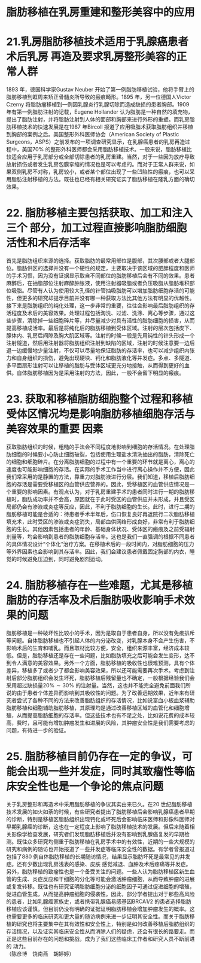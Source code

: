 # 脂肪移植在乳房重建和整形美容中的应用  
# 21.乳房脂肪移植技术适用于乳腺癌患者术后乳房 再造及要求乳房整形美容的正常人群  
1893 年，德国科学家Gustav Neuber 开始了第一例脂肪移植试验，他将手臂上的脂肪移植到眶周来矫正骨髓炎所导致的瘢痕畸形。1895 年，另一位德国人Victor Czerny 将脂肪瘤移植到一例因乳腺炎行乳腺切除而造成缺损的患者胸部。1909 年有第一例脂肪注射的记载，Eugene Hollander 认为脂肪是一种自然的填充物，提出了脂肪注射，并将脂肪注射到人体的面部和胸部来进行外形的重塑。而乳房脂肪移植技术的快速发展是在1987 年Bircoll 报道了应用吸脂术获取脂肪组织并移植到胸部的案例之后。美国整形外科医师协会（American Society of Plastic Surgeons，ASPS）之前发布的一项调查研究显示，在乳腺癌患者的乳房再造过程中，美国$70\%$ 的整形外科医师都会采用脂肪移植技术。一般来说，脂肪移植比较适合应用于乳房部分或全部切除患者的乳房重建。当然，对于一些因为放疗导致放射损伤或者发生乳房包膜挛缩的情况也是可以考虑的。而对于正常人群来说，如果双侧乳房不对称，乳房较小，或者某个部位出现了一些凹陷性的瘢痕，也可以采用脂肪注射移植的方法。既往也已经有相关研究证实了脂肪移植在隆乳方面的确切效果。  
# 22. 脂肪移植主要包括获取、加工和注入三个 部分，加工过程直接影响脂肪细胞活性和术后存活率  
首先是脂肪组织来源的选择。获取脂肪的最常用部位是腹部，其次腰部或者大腿部位。脂肪供区的选择并没有一个硬性的规定，主要取决于该区域的肥胖程度和医师的手术习惯，因为没有证据显示取自不同部位的脂肪移植后会有不同的效果。患者麻醉后，在抽脂部位注射麻醉肿胀液，使用注射器吸脂或者负压吸脂从脂肪堆积部位吸脂。尽管有人认为使用较大孔径的针管抽吸脂肪可以增加脂肪细胞存活的可能性，但更多的研究却提示目前并没有哪一种获取方法比其他方法有明显的优越性。接下来是脂肪组织的纯化处理，这一步非常的重要，往往会影响最后脂肪组织的存活程度及术后的美容效果。处理过程包括淘洗、过滤、洗涤、离心等步骤，通过这些步骤，清除掉一些细胞碎片等，并尽量减少对具有活性的脂肪细胞的损害，从而提高移植成活率。最后是将纯化后的脂肪移植到受体区域。注射的层次包括皮下、腺体内、乳房后间隙及胸大肌区域等。注射的时候一般是先用钝性的针头形成一个注射隧道，然后用注射器将脂肪组织注射到缺陷的区域，注射的时候注意要一边后退一边缓慢地少量注射，不仅可以尽量地保证脂肪的存活率，也可以减少组织内张力和自身组织的损伤，避免出现硬块、钙化和脂肪液化等并发症。多点、多隧道、多平面扇形注射可以让移植的脂肪与受体区域更充分地接触，从而得到更好的血供。自体脂肪移植因为是采用注射的方法，因此，一般不会留下明显的瘢痕。  
# 23. 获取和移植脂肪细胞整个过程和移植受体区情况均是影响脂肪移植细胞存活与美容效果的重要 因素  
获取脂肪组织的时候，粗糙的手法会不同程度地影响到细胞的存活情况。在处理脂肪细胞的时候要小心防止细胞破裂，包括使用生理盐水清洗抽出的脂肪，清除死亡的细胞和细胞碎片。在分离脂肪细胞的过程中有一个重要的环节就是离心，离心的速度也可能影响细胞的存活。在实际的手术工作当中进行离心操作并不方便，因此我们常采用的是静置的方法，靠重力对脂肪液进行分层。我们知道，移植后脂肪细胞的存活是需要受移植区的血管供应营养的。因此，受移植区的血管供应情况是一个重要的影响因素。有观点认为，对于乳房重建手术的患者同时进行一期的脂肪移植时，脂肪成功率并不会高，原因就在于此时受区的血管供应并未形成，并且受区局部仍会有渗液或炎症等反应，因此，不利于脂肪细胞的生长。此时，进行二期的脂肪移植可能是合适的：待患者手术半年后，伤口恢复良好再返院行二次脂肪移植填充术，此时受区的渗液或炎症消失，局部血供网络形成良好，非常有利于脂肪细胞的生长。其他因素包括患者的年龄、基础身体状况、受体区的瘢痕及之前受辐射剂量等，均会影响到患者的脂肪细胞存活率。这也是我们一直强调的根据不同患者的具体情况设计“个体化”治疗方案。在移植术后的一段时间内，对脂肪细胞的压力等外界因素也会影响到其存活率。因此，我们会建议患者佩戴固定胸部的内衣，睡觉的时候避免压迫到，同时避免剧烈运动。  
# 24. 脂肪移植存在一些难题，尤其是移植脂肪的存活率及术后脂肪吸收影响手术效果的问题  
脂肪移植是一种破坏性比较小的手术，因为是取自于患者自身，所以没有免疫排斥等问题。自体脂肪移植也不引起人体的内分泌改变，对乳腺本身不会产生伤害，不影响术后的生育和哺乳。而且取材比较方便，安全，组织来源丰富，经济成本较低。但是，脂肪移植还是存在一些问题，比如脂肪填充之后可能会发生变形，达不到令人满意的美容效果。另外一个方面，脂肪移植的吸收性也很难预测，具有个体差异，移植多了或者少了都会影响美容效果，所以还可能需要再次手术。考虑到注射后部分脂肪组织会发生坏死，脂肪移植后残留量也不确定，一般根据经验我们会采用超过缺损量$20\%\sim30\%$ 的注射量。当然，这也并不能完全避免前面我们所说的由于患者个体差异而影响到其吸收性的问题。为了改善远期效果，近年来有研究者尝试了各种不同的方法来改善脂肪组织的存活情况，比如说富血小板血浆辅助脂肪移植和细胞辅助脂肪移植，其原理均是通过改善移植区域的血管化和细胞增殖，从而提高脂肪细胞的存活率。但这些技术也有不足之处，比如说花费的成本较高，费时，且可能有增加肿瘤发生和进展的风险，其肿瘤安全性是我们需要考虑的问题，有待进一步的验证。  
# 25. 脂肪移植目前仍存在一定的争议，可能会出现一些并发症，同时其致瘤性等临床安全性也是一个争论的焦点问题  
关于乳房整形和再造术中采用脂肪移植的争议其实由来已久。在20 世纪脂肪移植技术发展的如火如荼的时候，有些研究者提出了脂肪移植后会影响乳腺癌患者早期的诊断，特别是移植区脂肪组织出现钙化或坏死后会影响临床医师和影像科医师对早期乳腺癌的诊断，这也在一定程度上影响了脂肪移植技术的发展。但后来随着相关影像学检查发展，研究者们发现脂肪移植后并没有影响到乳腺癌复发的早期检测。既往众多研究均侧重于脂肪移植在乳房手术中的有效性，近期的一些大规模的研究和病例的随访也开始报道了一些并发症等临床安全性的数据。有学者曾报道过包括了880 例自体脂肪移植的长期随访情况，结果显示脂肪坏死是最常见的并发症。还有少数出现乳房浅表的感染、皮肤 感觉减退、血肿及术后疼痛等并发症。  
另外，脂肪移植的致瘤性也是一个备受关注的问题。一些人认为脂肪移植区新生血管的生成、炎症反应和干细胞的分化等可能会激活肿瘤细胞，从而导致肿瘤的进展或复发转移。既往也有研究证明脂肪细胞分泌的细胞因子可通过促进细胞的增殖，促进血管生成，从而提高肿瘤细胞的侵袭性。因此，部分学者提出对于那些高风险的患者，比如乳腺癌家族史，或者携带乳腺癌易感基因BRCA1/2 的患者选择脂肪移植应该谨慎。但目前仍没有明确的证据证明脂肪移植会增加肿瘤发生的概率。这也需要更多的临床研究和更大量的随访病例来进一步证明其安全性。而关于脂肪移植的研究也将主要集中在其有效性和安全性上，特别是如何改善移植后脂肪组织的存活情况，以及证实其临床安全性从而消除人们的疑虑，还会有很长的路要走。而正是这些目前存在的问题和挑战，成为了我们这些临床工作者和研究人员不断前进的 动力。  
（陈彦博　饶南燕　胡婷婷）  